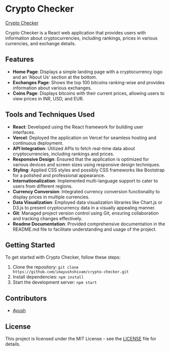 # Crypto Checker

<a href="https://crypto-checker-pink.vercel.app/" target="_blank">Crypto Checker</a>

Crypto Checker is a React web application that provides users with information about cryptocurrencies, including rankings, prices in various currencies, and exchange details.

## Features

- **Home Page**: Displays a simple landing page with a cryptocurrency logo and an 'About Us' section at the bottom.
- **Exchanges Page**: Shows the top 100 bitcoins ranking-wise and provides information about various exchanges.
- **Coins Page**: Displays bitcoins with their current prices, allowing users to view prices in INR, USD, and EUR.

## Tools and Techniques Used

- **React**: Developed using the React framework for building user interfaces.
- **Vercel**: Deployed the application on Vercel for seamless hosting and continuous deployment.
- **API Integration**: Utilized APIs to fetch real-time data about cryptocurrencies, including rankings and prices.
- **Responsive Design**: Ensured that the application is optimized for various devices and screen sizes using responsive design techniques.
- **Styling**: Applied CSS styles and possibly CSS frameworks like Bootstrap for a polished and professional appearance.
- **Internationalization**: Implemented multi-language support to cater to users from different regions.
- **Currency Conversion**: Integrated currency conversion functionality to display prices in multiple currencies.
- **Data Visualization**: Employed data visualization libraries like Chart.js or D3.js to present cryptocurrency data in a visually appealing manner.
- **Git**: Managed project version control using Git, ensuring collaboration and tracking changes effectively.
- **Readme Documentation**: Provided comprehensive documentation in the README.md file to facilitate understanding and usage of the project.

## Getting Started

To get started with Crypto Checker, follow these steps:

1. Clone the repository: `git clone https://github.com/imayushshivam/crypto-checker.git`
2. Install dependencies: `npm install`
3. Start the development server: `npm start`

## Contributors

- [Ayush](https://github.com/imayushshivam)

## License

This project is licensed under the MIT License - see the [LICENSE](LICENSE) file for details.

